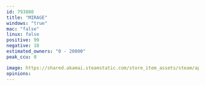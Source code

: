 ```yaml
---
id: 793880
title: "MIRAGE"
windows: "true"
mac: "false"
linux: false
positive: 99
negative: 18
estimated_owners: "0 - 20000"
peak_ccu: 0

image: https://shared.akamai.steamstatic.com/store_item_assets/steam/apps/793880/header.jpg?t=1578688000
opinions:
---
```

